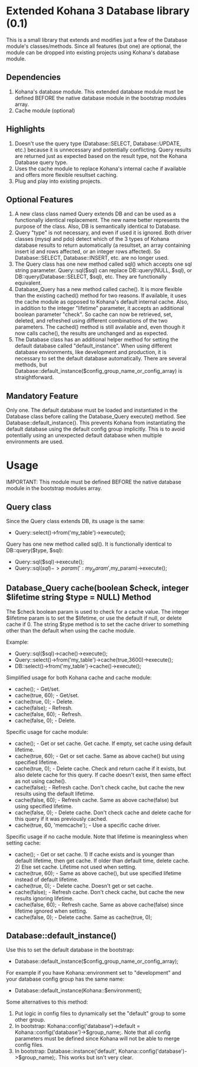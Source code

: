Extended Kohana 3 Database library (0.1)
=======================================

This is a small library that extends and modifies just a few of the Database module's classes/methods. Since all features (but one) are optional, the module can be dropped into existing projects using Kohana's database module.

Dependencies
------------

1. Kohana's database module. This extended database module must be defined BEFORE the native database module in the bootstrap modules array.
2. Cache module (optional)

Highlights
----------

1. Doesn't use the query type (Database::SELECT, Database::UPDATE, etc.) because it is unnecessary and potentially conflicting. Query results are returned just as expected based on the result type, not the Kohana Database query type. 
2. Uses the cache module to replace Kohana's internal cache if available and offers more flexible resultset caching. 
3. Plug and play into existing projects.

Optional Features
-----------------

1. A new class class named Query extends DB and can be used as a functionally identical replacement. The new name better represents the purpose of the class. Also, DB is semantically identical to Database.
2. Query "type" is not necessary, and even if used it is ignored. Both driver classes (mysql and pdo) detect which of the 3 types of Kohana database results to return automatically (a resultset, an array containing insert id and rows affected, or an integer rows affected). So Database::SELECT, Database::INSERT, etc. are no longer used.
3. The Query class has one new method called sql() which accepts one sql string parameter. Query::sql($sql) can replace DB::query(NULL, $sql), or DB::query(Database::SELECT, $sql), etc. They are functionally equivalent. 
4. Database_Query has a new method called cache(). It is more flexible than the existing cached() method for two reasons. If available, it uses the cache module as opposed to Kohana's default internal cache. Also, in addition to the integer "lifetime" parameter, it accepts an additional boolean parameter "check". So cache can now be retrieved, set, deleted, and refreshed using different combinations of the two parameters. The cached() method is still available and, even though it now calls cache(), the results are unchanged and as expected.  
5. The Database class has an additional helper method for setting the default database called "default_instance". When using different database environments, like development and production, it is necessary to set the default database automatically. There are several methods, but Database::default_instance($config_group_name_or_config_array) is straightforward.

Mandatory Feature
-----------------

Only one. The default database must be loaded and instantiated in the Database class before calling the Database_Query execute() method. See Database::default_instance(). This prevents Kohana from instantiating the default database using the default config group implicitly. This is to avoid potentially using an unexpected default database when multiple environments are used.

Usage
=====

IMPORTANT: This module must be defined BEFORE the native database module in the bootstrap modules array.

Query class
-----------

Since the Query class extends DB, its usage is the same:
- Query::select()->from('my_table')->execute();

Query has one new method called sql(). It is functionally identical to DB::query($type, $sql):
- Query::sql($sql)->execute();
- Query::sql($sql)->param(':my_param',$my_param)->execute();

Database_Query cache(boolean $check, integer $lifetime string $type = NULL) Method
----------------------------------------------------------------------------------

The $check boolean param is used to check for a cache value.
The integer $lifetime param is to set the $lifetime, or use the default if null, or delete cache if 0.
The string $type method is to set the cache driver to something other than the default when using the cache module.

Example:
- Query::sql($sql)->cache()->execute();
- Query::select()->from('my_table')->cache(true,3600)->execute();
- DB::select()->from('my_table')->cache()->execute();

Simplified usage for both Kohana cache and cache module:
- cache(); - Get/set.
- cache(true, 60); - Get/set.
- cache(true, 0); - Delete.
- cache(false); - Refresh.
- cache(false, 60); - Refresh.
- cache(false, 0); - Delete.

Specific usage for cache module:
- cache(); - Get or set cache. Get cache. If empty, set cache using default lifetime.
- cache(true, 60); - Get or set cache. Same as above cache() but using specified lifetime.
- cache(true, 0); - Delete cache. Check and return cache if it exists, but also delete cache for this query. If cache doesn't exist, then same effect as not using cache().
- cache(false); - Refresh cache. Don't check cache, but cache the new results using the default lifetime.
- cache(false, 60); - Refresh cache. Same as above cache(false) but using specified lifetime.
- cache(false, 0); - Delete cache. Don't check cache and delete cache for this query if it was previously cached.
- cache(true, 60, 'memcache'); - Use a specific cache driver.

Specific usage if no cache module. Note that lifetime is meaningless when setting cache:
- cache(); -  Get or set cache. 
			1) If cache exists and is younger than default lifetime, then get cache. If older than default time, delete cache.
 		    2) Else set cache. Lifetime not used when setting.
- cache(true, 60); - Same as above cache(), but use specified lifetime instead of default lifetime.
- cache(true, 0); - Delete cache. Doesn't get or set cache.
- cache(false); - Refresh cache. Don't check cache, but cache the new results ignoring lifetime.
- cache(false, 60); - Refresh cache. Same as above cache(false) since lifetime ignored when setting.
- cache(false, 0); - Delete cache. Same as cache(true, 0);

Database::default_instance()
----------------------------

Use this to set the default database in the bootstrap:
- Database::default_instance($config_group_name_or_config_array);

For example if you have Kohana::environment set to "development" and your database config group has the same name:
- Database::default_instance(Kohana::$environment);

Some alternatives to this method:
1. Put logic in config files to dynamically set the "default" group to some other group.
2. In bootstrap: Kohana::config('database')->default = Kohana::config('database')->$group_name;. Note that all config parameters must be defined since Kohana will not be able to merge config files.
3. In bootstrap: Database::instance('default', Kohana::config('database')->$group_name);. This works but isn't very clear.
